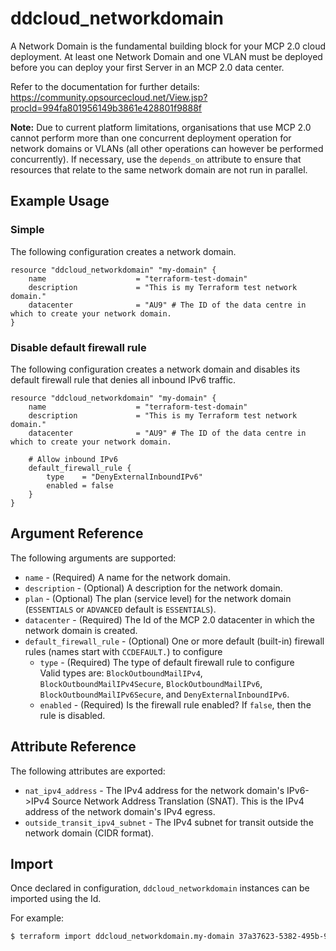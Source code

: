 # ddcloud\_networkdomain

A Network Domain is the fundamental building block for your MCP 2.0 cloud deployment. At least one Network Domain and one VLAN must be deployed before you can deploy your first Server in an MCP 2.0 data center.

Refer to the documentation for further details:
https://community.opsourcecloud.net/View.jsp?procId=994fa801956149b3861e428801f9888f

**Note:** Due to current platform limitations, organisations that use MCP 2.0 cannot perform more than one concurrent deployment operation for network domains or VLANs (all other operations can however be performed concurrently). If necessary, use the `depends_on` attribute to ensure that resources that relate to the same network domain are not run in parallel.

## Example Usage

### Simple

The following configuration creates a network domain.

```hcl
resource "ddcloud_networkdomain" "my-domain" {
    name                    = "terraform-test-domain"
    description             = "This is my Terraform test network domain."
    datacenter              = "AU9" # The ID of the data centre in which to create your network domain.
}
```

### Disable default firewall rule

The following configuration creates a network domain and disables its default firewall rule that denies all inbound IPv6 traffic.

```hcl
resource "ddcloud_networkdomain" "my-domain" {
    name                    = "terraform-test-domain"
    description             = "This is my Terraform test network domain."
    datacenter              = "AU9" # The ID of the data centre in which to create your network domain.

    # Allow inbound IPv6
    default_firewall_rule {
		type 	= "DenyExternalInboundIPv6"
		enabled = false
	}
}
```

## Argument Reference

The following arguments are supported:

* `name` - (Required) A name for the network domain.
* `description` - (Optional) A description for the network domain.
* `plan` - (Optional) The plan (service level) for the network domain (`ESSENTIALS` or `ADVANCED` default is `ESSENTIALS`).
* `datacenter` - (Required) The Id of the MCP 2.0 datacenter in which the network domain is created.
* `default_firewall_rule` - (Optional) One or more default (built-in) firewall rules (names start with `CCDEFAULT.`) to configure
  * `type` - (Required) The type of default firewall rule to configure    
  Valid types are: `BlockOutboundMailIPv4`, `BlockOutboundMailIPv4Secure`, `BlockOutboundMailIPv6`, `BlockOutboundMailIPv6Secure`, and `DenyExternalInboundIPv6`. 
  * `enabled` - (Required) Is the firewall rule enabled? If `false`, then the rule is disabled.
 
## Attribute Reference

The following attributes are exported:

* `nat_ipv4_address` - The IPv4 address for the network domain's IPv6->IPv4 Source Network Address Translation (SNAT). This is the IPv4 address of the network domain's IPv4 egress.
* `outside_transit_ipv4_subnet` - The IPv4 subnet for transit outside the network domain (CIDR format).

## Import

Once declared in configuration, `ddcloud_networkdomain` instances can be imported using the Id.

For example:

```bash
$ terraform import ddcloud_networkdomain.my-domain 37a37623-5382-495b-9637-5fe75ffb1e01
```
